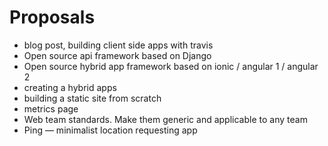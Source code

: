 # Proposals

- blog post, building client side apps with travis
- Open source api framework based on Django
- Open source hybrid app framework based on ionic / angular 1 / angular 2
- creating a hybrid apps
- building a static site from scratch
- metrics page
- Web team standards. Make them generic and applicable to any team
- Ping —  minimalist location requesting app
